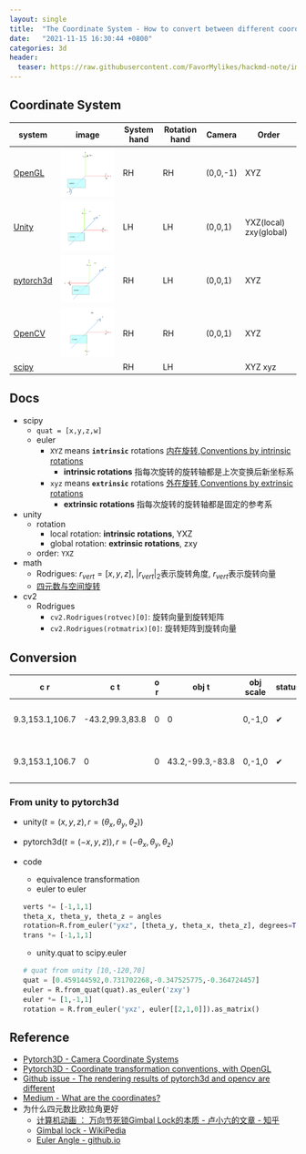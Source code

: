 ```yaml
---
layout: single
title:  "The Coordinate System - How to convert between different coordinate system"
date:   "2021-11-15 16:30:44 +0800"
categories: 3d
header:
  teaser: https://raw.githubusercontent.com/FavorMylikes/hackmd-note/img/img20211116000556.png
---
```



## Coordinate System

|system|image|System hand|Rotation hand|Camera|Order
|-|-|-|-|-|-|
|[OpenGL](https://en.wikibooks.org/wiki/OpenGL_Programming/Mini-Portal_Smooth)|<img src="https://raw.githubusercontent.com/FavorMylikes/hackmd-note/img/img20211116000556.png" alt="20211116000556" width="200px"/>|RH|RH|(0,0,-1)|XYZ|
|[Unity](https://docs.unity3d.com/560/Documentation/Manual/Transforms.html)|<img src="https://raw.githubusercontent.com/FavorMylikes/hackmd-note/img/img20211116001515.png" alt="20211116000556" width="200px"/>|LH|LH|(0,0,1)|YXZ(local) zxy(global)|
|[pytorch3d](https://pytorch3d.org/docs/cameras)|<img src="https://raw.githubusercontent.com/FavorMylikes/hackmd-note/img/img20211116001452.png" alt="20211116000556" width="200px"/>|RH|LH|(0,0,1)|XYZ|
|[OpenCV](https://docs.opencv.org/2.4/modules/calib3d/doc/camera_calibration_and_3d_reconstruction.html)|<img src="https://raw.githubusercontent.com/FavorMylikes/hackmd-note/img/img20211117163530.png" alt="20211117163530"/>|RH|RH|(0,0,1)|XYZ|
|[scipy](https://docs.scipy.org/doc/scipy/reference/generated/scipy.spatial.transform.Rotation.from_euler.html#reaa093f6923f-1)||RH|LH||XYZ xyz|

## Docs

- scipy
  - `quat = [x,y,z,w]`
  - euler
    - `XYZ` means **`intrinsic`** rotations [内在旋转](https://en.wikipedia.org/wiki/Davenport_chained_rotations#Intrinsic_rotations),[Conventions by intrinsic rotations](https://en.wikipedia.org/wiki/Euler_angles#Conventions_by_intrinsic_rotations)
      - **intrinsic rotations** 指每次旋转的旋转轴都是上次变换后新坐标系
    - `xyz` means **`extrinsic`** rotations [外在旋转](https://en.wikipedia.org/wiki/Davenport_chained_rotations#Extrinsic_rotations),[Conventions by extrinsic rotations](https://en.wikipedia.org/wiki/Euler_angles#Conventions_by_extrinsic_rotations)
      - **extrinsic rotations** 指每次旋转的旋转轴都是固定的参考系
- unity
  - rotation
    - local rotation: **intrinsic rotations**, YXZ
    - global rotation: **extrinsic rotations**, zxy
  - order: `YXZ`
- math
  - Rodrigues: $r_{vert} = [x,y,z]$, $|r_{vert}|_2$表示旋转角度, $r_{vert}$表示旋转向量
  - [四元数与空间旋转](https://zh.wikipedia.org/wiki/%E5%9B%9B%E5%85%83%E6%95%B0%E4%B8%8E%E7%A9%BA%E9%97%B4%E6%97%8B%E8%BD%AC)
- cv2
  - Rodrigues
    - `cv2.Rodrigues(rotvec)[0]`: 旋转向量到旋转矩阵
    - `cv2.Rodrigues(rotmatrix)[0]`: 旋转矩阵到旋转向量

## Conversion

|c r|c t|o r|obj t|obj scale|status|comment
|-|-|-|-|-|-|-|
|9.3,153.1,106.7|-43.2,99.3,83.8|0|0|0,-1,0|✔|c r = inv(mat)zxy,xyz*=[-,-,+], t = xyz*[+,+,-]
|9.3,153.1,106.7|0|0|43.2,-99.3,-83.8|0,-1,0|✔|c r = inv(mat)zxy,xyz*=[-,-,+],o t = xyz*[-,-,+]

### From unity to pytorch3d

- unity$(t=(x,y,z),r=(\theta_x,\theta_y,\theta_z))$
- pytorch3d$(t=(-x,y,z)),r=(-\theta_x,\theta_y,\theta_z)$
- code
  - equivalence transformation
  - euler to euler

   ```python
   verts *= [-1,1,1]
   theta_x, theta_y, theta_z = angles
   rotation=R.from_euler("yxz", [theta_y, theta_x, theta_z], degrees=True).as_matrix()
   trans *= [-1,1,1]
   ```

  - unity.quat to scipy.euler

   ```python
   # quat from unity [10,-120,70]
   quat = [0.459144592,0.731702268,-0.347525775,-0.364724457]
   euler = R.from_quat(quat).as_euler('zxy')
   euler *= [1,-1,1]
   rotation = R.from_euler('yxz', euler[[2,1,0]]).as_matrix()
   ```

## Reference

- [Pytorch3D - Camera Coordinate Systems](https://pytorch3d.org/docs/cameras)
- [Pytorch3D - Coordinate transformation conventions, with OpenGL](https://pytorch3d.org/docs/renderer_getting_started#coordinate-transformation-conventions)
- [Github issue - The rendering results of pytorch3d and opencv are different](https://github.com/facebookresearch/pytorch3d/issues/858)
- [Medium - What are the coordinates?](https://medium.com/comerge/what-are-the-coordinates-225f1ec0dd78)
- 为什么四元数比欧拉角更好
  - [计算机动画 ： 万向节死锁Gimbal Lock的本质 - 卢小六的文章 - 知乎](https://zhuanlan.zhihu.com/p/112449913)
  - [Gimbal lock - WikiPedia](https://en.wikipedia.org/wiki/Gimbal_lock)
  - [Euler Angle - github.io](https://andrewfanchina.github.io/UnityLabs/Euler/)
